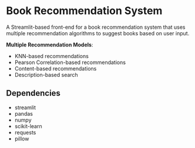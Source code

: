# Book Recommendation System

A Streamlit-based front-end for a book recommendation system that uses multiple recommendation algorithms to suggest books based on user input.


**Multiple Recommendation Models**:
  - KNN-based recommendations
  - Pearson Correlation-based recommendations
  - Content-based recommendations
  - Description-based search


## Dependencies

- streamlit
- pandas
- numpy
- scikit-learn
- requests
- pillow
